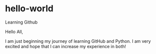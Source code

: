# hello-world
Learning Github

Hello All,

I am just beginning my journey of learning GitHub and Python.
I am very excited and hope that I can increase my experience in both!

